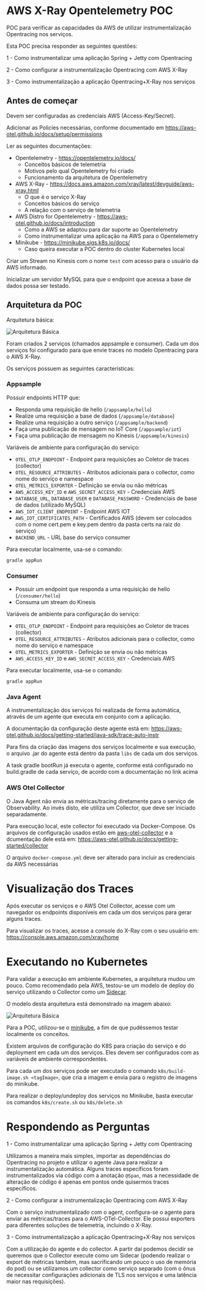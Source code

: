 # AWS X-Ray Opentelemetry POC

POC para verificar as capacidades da AWS de utilizar instrumentalização Opentracing nos serviços.

Esta POC precisa responder as seguintes questões:

1 - Como instrumentalizar uma aplicação Spring + Jetty com Opentracing

2 - Como configurar a instrumentalização Opentracing com AWS X-Ray

3 - Como instrumentalização a aplicação Opentracing+X-Ray nos serviços

## Antes de começar

Devem ser configuradas as credenciais AWS (Access-Key/Secret).

Adicionar as Policies necessárias, conforme documentado em https://aws-otel.github.io/docs/setup/permissions

Ler as seguintes documentações:

- Opentelemetry - https://opentelemetry.io/docs/
  - Conceitos básicos de telemetria
  - Motivos pelo qual Opentelemetry foi criado
  - Funcionamento da arquitetura de Opentelemetry
- AWS X-Ray - https://docs.aws.amazon.com/xray/latest/devguide/aws-xray.html
  - O que é o serviço X-Ray
  - Conceitos básicos do serviço
  - A relação com o serviço de telemetria
- AWS Distro for Opentelemetry - https://aws-otel.github.io/docs/introduction
  - Como a AWS se adaptou para dar suporte ao Opentelemetry
  - Como instrumentalizar uma aplicação na AWS para o Opentelemetry
- Minikube - https://minikube.sigs.k8s.io/docs/
  - Caso queira executar a POC dentro do cluster Kubernetes local

Criar um Stream no Kinesis com o nome `test` com acesso para o usuário da AWS informado.

Inicializar um servidor MySQL para que o endpoint que acessa a base de dados possa ser testado.

## Arquitetura da POC

Arquitetura básica:

![Arquitetura Básica](docs/arquitetura_basica.png)

Foram criados 2 serviços (chamados appsample e consumer). Cada um dos serviços foi configurado para que envie traces no modelo Opentracing para o AWS X-Ray.

Os serviços possuem as seguintes características:

### Appsample

Possuir endpoints HTTP que:

- Responda uma requisição de hello (`/appsample/hello`)
- Realize uma requisição a base de dados (`/appsample/database`)
- Realize uma requisição a outro serviço (`/appsample/backend`)
- Faça uma publicação de mensagem no IoT Core (`/appsample/iot`)
- Faça uma publicação de mensagem no Kinesis (`/appsample/kinesis`)

Variáveis de ambiente para configuração do serviço:

- `OTEL_OTLP_ENDPOINT` - Endpoint para requisições ao Coletor de traces (collector)
- `OTEL_RESOURCE_ATTRIBUTES` - Atributos adicionais para o collector, como nome do serviço e namespace
- `OTEL_METRICS_EXPORTER` - Definição se envia ou não métricas
- `AWS_ACCESS_KEY_ID` e `AWS_SECRET_ACCESS_KEY` - Credenciais AWS
- `DATABASE_URL`, `DATABASE_USER` e `DATABASE_PASSWORD` - Credenciais de base de dados (utilizado MySQL)
- `AWS_IOT_CLIENT_ENDPOINT` - Endpoint AWS IOT
- `AWS_IOT_CERTIFICATES_PATH` - Certificados AWS (devem ser colocados com o nome cert.pem e key.pem dentro da pasta certs na raiz do serviço)
- `BACKEND_URL` - URL base do serviço consumer

Para executar localmente, usa-se o comando:

```shell
gradle appRun
```

### Consumer

- Possuir um endpoint que responda a uma requisição de hello (`/consumer/hello`) 
- Consuma um stream do Kinesis

Variáveis de ambiente para configuração do serviço:

- `OTEL_OTLP_ENDPOINT` - Endpoint para requisições ao Coletor de traces (collector)
- `OTEL_RESOURCE_ATTRIBUTES` - Atributos adicionais para o collector, como nome do serviço e namespace
- `OTEL_METRICS_EXPORTER` - Definição se envia ou não métricas
- `AWS_ACCESS_KEY_ID` e `AWS_SECRET_ACCESS_KEY` - Credenciais AWS

Para executar localmente, usa-se o comando:

```shell
gradle appRun
```

### Java Agent

A instrumentalização dos serviços foi realizada de forma automática, através de um agente que executa em conjunto com a aplicação.

A documentação da configuração deste agente está em: https://aws-otel.github.io/docs/getting-started/java-sdk/trace-auto-instr

Para fins da criação das imagens dos serviços localmente e sua execução, o arquivo .jar do agente está dentro da pasta `libs` de cada um dos serviços. 

A task gradle bootRun já executa o agente, conforme está configurado no build.gradle de cada serviço, de acordo com a documentação no link acima 

### AWS Otel Collector

O Java Agent não envia as métricas/tracing diretamente para o serviço de Observability. Ao invés disto, ele utiliza um Collector, que deve ser iniciado separadamente.

Para execução local, este collector foi executado via Docker-Compose. Os arquivos de configuração usados estão em [aws-otel-collector](aws-otel-collector) e a dcumentação dele está em: https://aws-otel.github.io/docs/getting-started/collector

O arquivo `docker-compose.yml` deve ser alterado para incluir as credenciais da AWS necessárias

# Visualização dos Traces

Após executar os serviços e o AWS Otel Collector, acesse com um navegador os endpoints disponíveis em cada um dos serviços para gerar alguns traces.

Para visualizar os traces, acesse a console do X-Ray com o seu usuário em: https://console.aws.amazon.com/xray/home

# Executando no Kubernetes

Para validar a execução em ambiente Kubernetes, a arquitetura mudou um pouco. Como recomendado pela AWS, testou-se um modelo de deploy do serviço utilizando o Collector como um [Sidecar](https://docs.microsoft.com/pt-br/azure/architecture/patterns/sidecar).

O modelo desta arquitetura está demonstrado na imagem abaixo:

![Arquitetura Básica](docs/arquitetura_sidecar.png)

Para a POC, utilizou-se o [minikube](https://minikube.sigs.k8s.io), a fim de que pudéssemos testar localmente os conceitos.

Existem arquivos de configuração do K8S para criação do serviço e do deployment em cada um dos serviços. Eles devem ser configurados com as variáveis de ambiente correspondentes.

Para cada um dos serviços pode ser executado o comando `k8s/build-image.sh <tagImage>`, que cria a imagem e envia para o registro de imagens do minikube.

Para realizar o deploy/undeploy dos serviços no Minikube, basta executar os comandos `k8s/create.sh` ou `k8s/delete.sh`

# Respondendo as Perguntas

1 - Como instrumentalizar uma aplicação Spring + Jetty com Opentracing

Utilizamos a maneira mais simples, importar as dependências do Opentracing no projeto e utilizar o agente Java para realizar a instrumentalização automática. Alguns traces específicos foram instrumentalizados via código com a anotação `@Span`, mas a necessidade de alteração de código é apenas em pontos onde quisermos traces específicos.

2 - Como configurar a instrumentalização Opentracing com AWS X-Ray

Com o serviço instrumentalizado com o agent, configura-se o agente para enviar as métricas/traces para o AWS-OTel-Collector. Ele possui exporters para diferentes soluções de telemetria, incluindo o X-Ray.

3 - Como instrumentalização a aplicação Opentracing+X-Ray nos serviços

Com a utilização do agente e do collector. A partir daí podemos decidir se queremos que o Collector execute como um Sidecar (podendo realizar o export de métricas também, mas sacrificando um pouco o uso de memória do pod) ou se utilizamos um collector como serviço separado (com o ônus de necessitar configurações adicionais de TLS nos serviços e uma latência maior nas requisições).
